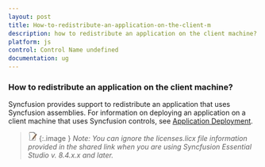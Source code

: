 ```yaml
---
layout: post
title: How-to-redistribute-an-application-on-the-client-m
description: how to redistribute an application on the client machine?
platform: js
control: Control Name undefined
documentation: ug
---
```


### How to redistribute an application on the client machine?

Syncfusion provides support to redistribute an application that uses Syncfusion assemblies. For information on deploying an application on a client machine that uses Syncfusion controls, see [Application Deployment](http://www.syncfusion.com/support/kb/2110/).



> ![](How-to-redistribute-an-application-on-the-client-m_images/How-to-redistribute-an-application-on-the-client-m_img1.jpeg)
{:.image }
_Note: You can ignore the licenses.licx file information provided in the shared link when you are using Syncfusion Essential Studio v. 8.4.x.x and later._

